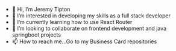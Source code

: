 - 👋 Hi, I’m Jeremy Tipton
- 👀 I’m interested in developing my skills as a full stack developer
- 🌱 I’m currently learning how to use React Router
- 💞️ I’m looking to collaborate on frontend development and java springboot projects
- 📫 How to reach me...Go to my Business Card repositories

<!---
tiptonspiderj/tiptonspiderj is a ✨ special ✨ repository because its `README.md` (this file) appears on your GitHub profile.
You can click the Preview link to take a look at your changes.
--->
